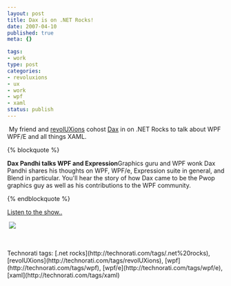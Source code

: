 ```yaml
--- 
layout: post
title: Dax is on .NET Rocks!
date: 2007-04-10
published: true
meta: {}

tags: 
- work
type: post
categories: 
- revoluxions
- ux
- work
- wpf
- xaml
status: publish
---
```

 My friend and [revolUXions](http://www.revolUXions.com) cohost [Dax](http://www.nukeation.net) in on .NET Rocks to talk about WPF WPF/E and all things XAML.  


{% blockquote %} 

**Dax Pandhi talks WPF and Expression**Graphics guru and WPF wonk Dax Pandhi shares his thoughts on WPF, WPF/e, Expression suite in general, and Blend in particular. You'll hear the story of how Dax came to be the Pwop graphics guy as well as his contributions to the WPF community.

{% endblockquote %} 

[Listen to the show..](http://www.dotnetrocks.com/default.aspx?showNum=227)

 

 [![](http://media.eick.us/2011/05/454055099_2d78fcd3be_o.png)](http://www.dotnetrocks.com/default.aspx?showNum=227)

 

 

 <div class="wlWriterSmartContent" style="padding-right: 0px;padding-left: 0px;padding-bottom: 0px;margin: 0px;padding-top: 0px">Technorati tags: [.net rocks](http://technorati.com/tags/.net%20rocks), [revolUXions](http://technorati.com/tags/revolUXions), [wpf](http://technorati.com/tags/wpf), [wpf/e](http://technorati.com/tags/wpf/e), [xaml](http://technorati.com/tags/xaml)</div>
